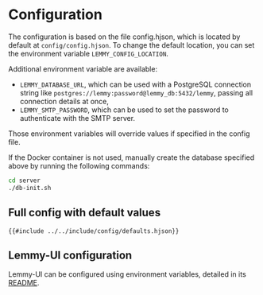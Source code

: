 # Configuration

The configuration is based on the file config.hjson, which is located by default at `config/config.hjson`. To change the default location, you can set the environment variable `LEMMY_CONFIG_LOCATION`.

Additional environment variable are available:

- `LEMMY_DATABASE_URL`, which can be used with a PostgreSQL connection string like `postgres://lemmy:password@lemmy_db:5432/lemmy`, passing all connection details at once,
- `LEMMY_SMTP_PASSWORD`, which can be used to set the password to authenticate with the SMTP server.

Those environment variables will override values if specified in the config file.

If the Docker container is not used, manually create the database specified above by running the following commands:

```bash
cd server
./db-init.sh
```

## Full config with default values

```hjson
{{#include ../../include/config/defaults.hjson}}
```

## Lemmy-UI configuration

Lemmy-UI can be configured using environment variables, detailed in its [README](https://github.com/LemmyNet/lemmy-ui#readme).
